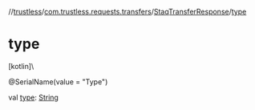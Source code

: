 //[trustless](../../../index.md)/[com.trustless.requests.transfers](../index.md)/[StaqTransferResponse](index.md)/[type](type.md)

# type

[kotlin]\

@SerialName(value = &quot;Type&quot;)

val [type](type.md): [String](https://kotlinlang.org/api/latest/jvm/stdlib/kotlin/-string/index.html)
